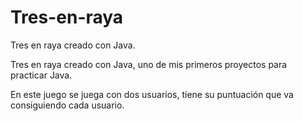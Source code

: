 # Tres-en-raya
Tres en raya creado con Java.

Tres en raya creado con Java, uno de mis primeros proyectos para practicar Java.

En este juego se juega con dos usuarios, tiene su puntuación que va consiguiendo cada usuario.
